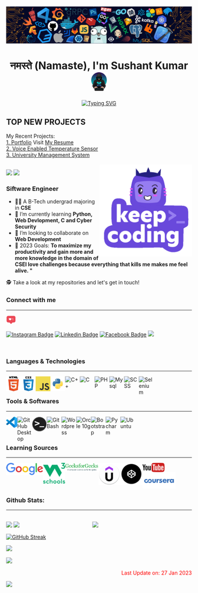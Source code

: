 ![](https://github.com/07Sushant/07Sushant/blob/main/assets/header.png)

<h1 align="center">
नमस्ते (Namaste), I'm Sushant Kumar <img src="https://github.com/07Sushant/07Sushant/blob/main/assets/coding_.png" width="50px"> <br>
</h1>

<center>

[![Typing SVG](https://readme-typing-svg.herokuapp.com?color=%23F7DE16&size=22&center=true&width=500&lines=Full-Stack+Web+Developer;Always+learning+new+things;Join+Me+on;Website+-+Enally.in)](https://git.io/typing-svg)

 </center>
 
 ## TOP NEW PROJECTS
 My Recent Projects: <br>
 <a href="https://enally.in/sushant">1. Portfolio</a> Visit <a href='https://1drv.ms/b/s!ArbngJE8urocgYYKShrZgZO6VeFXLA'>My Resume</a><br>
 <a href="https://www.linkedin.com/posts/07sushant_a-hands-free-voice-enabled-device-that-tell-activity-7018974459038478336-uj32?utm_source=share&utm_medium=member_desktop%22%3E2">2. Voice Enabled Temperature Sensor</a></a><br>
 <a href="https://enally.in/sushant/UMS">3. University Management System</a><br>
<br>
<img align="right" alt="coding" width="250" src="https://github.com/07Sushant/07Sushant/blob/main/assets/keep_coding.gif">

![](https://komarev.com/ghpvc/?username=07Sushant&color=ff0000&label=Welcome,+Please+Come+In+Visitor) ![](https://hit.yhype.me/github/profile?user_id=43730425)<br>

### Siftware Engineer

- 👨‍🏭 A B-Tech undergrad majoring in **CSE** <br>
- 🏫 I’m currently learning **Python, Web Devlopment, C and Cyber Security** <br>
- 🙌 I’m looking to collaborate on **Web Development** <br>
- 🥅 2023 Goals: **To maximize my productivity and gain more and more knowledge in the domain of CSEI love challenges because everything that kills me makes me feel alive.
"** <br>

🕵 Take a look at my repositories and let's get in touch!<br>

### Connect with me

<hr/>

<img width="26" src="https://github.com/07Sushant/07Sushant/blob/main/assets/like.png">

[![Instagram Badge](https://img.shields.io/badge/-@s.u.shant-E4405F?style=flat-square&logo=instagram&logoColor=white&link=https://www.instagram.com/s.u.shant)](https://www.instagram.com/s.u.shant)
[![Linkedin Badge](https://img.shields.io/badge/-07Sushant-blue?style=flat-square&logo=Linkedin&logoColor=white&link=https://www.linkedin.com/in/07Sushant/)](https://www.linkedin.com/in/07Sushant/)
[![Facebook Badge](https://img.shields.io/badge/-Sushhiiiii-3b5998?style=flat-square&labelColor=3b5998&logo=facebook&logoColor=white&link=https://www.facebook.com/Sushhiiiii)](https://www.facebook.com/Sushhiiiii)
![](https://komarev.com/ghpvc/?username=Sushhiiiii&color=blue)


<br>

### Languages & Technologies

<hr/>

<img align="left" alt="HTML5" width="40px" src="https://raw.githubusercontent.com/github/explore/80688e429a7d4ef2fca1e82350fe8e3517d3494d/topics/html/html.png" />
<img align="left" alt="CSS3" width="40px" src="https://raw.githubusercontent.com/github/explore/80688e429a7d4ef2fca1e82350fe8e3517d3494d/topics/css/css.png" />
<img align="left" alt="JavaScript" width="40px" src="https://raw.githubusercontent.com/github/explore/80688e429a7d4ef2fca1e82350fe8e3517d3494d/topics/javascript/javascript.png" />
<img align="left" alt="Python" width="40px" src="https://raw.githubusercontent.com/github/explore/80688e429a7d4ef2fca1e82350fe8e3517d3494d/topics/python/python.png" />
<img align="left" alt="C++" width="40px" src="https://user-images.githubusercontent.com/42747200/46140125-da084900-c26d-11e8-8ea7-c45ae6306309.png" />
<img align="left" alt="C" width="40px" src="https://upload.wikimedia.org/wikipedia/commons/thumb/1/18/C_Programming_Language.svg/1200px-C_Programming_Language.svg.png" />
<img align="left" alt="PHP" width="40px" src="https://www.php.net/images/logos/new-php-logo.svg" />
<img align="left" alt="Mysql" width="40px" src="https://www.mysql.com/common/logos/logo-mysql-170x115.png" />
<img align="left" alt="SCSS" width="40px" src="https://sass-lang.com/assets/img/styleguide/seal-color-aef0354c.png" />
<img align="left" alt="Selenium" width="40px" src="https://upload.wikimedia.org/wikipedia/commons/thumb/d/d5/Selenium_Logo.png/220px-Selenium_Logo.png" />


<br><br>

### Tools & Softwares

<hr/>

<img align="left" alt="Visual Studio Code" width="30px" src="https://raw.githubusercontent.com/github/explore/80688e429a7d4ef2fca1e82350fe8e3517d3494d/topics/visual-studio-code/visual-studio-code.png" />
<img align="left" alt="GitHub Desktop" width="40px" src="https://static.techspot.com/images2/downloads/topdownload/2021/04/2021-04-07-ts3_thumbs-8ba.png" />
<img align="left" alt="Terminal" width="40px" src="https://raw.githubusercontent.com/github/explore/80688e429a7d4ef2fca1e82350fe8e3517d3494d/topics/terminal/terminal.png" />
<img align="left" alt="GitBash" width="40px" src="https://git-scm.com/images/logos/downloads/Git-Icon-1788C.png" />
<img align="left" alt="Wordpress" width="40px" src="https://upload.wikimedia.org/wikipedia/commons/thumb/9/93/Wordpress_Blue_logo.png/1200px-Wordpress_Blue_logo.png" />
<img align="left" alt="Orcle 10g" width="40px" src="https://i.pinimg.com/236x/e3/b7/9d/e3b79dd42a03cbb6f658ae3efc5e3d5c--oracle-g-bangs.jpg" />
<img align="left" alt="Bootstrap" width="40px" src="https://upload.wikimedia.org/wikipedia/commons/thumb/b/b2/Bootstrap_logo.svg/2560px-Bootstrap_logo.svg.png" />
<img align="left" alt="Pycharm" width="40px" src="https://upload.wikimedia.org/wikipedia/commons/thumb/1/1d/PyCharm_Icon.svg/1200px-PyCharm_Icon.svg.png" />
<img align="left" alt="Ubuntu" width="40px" src="https://assets.ubuntu.com/v1/57a889f6-ubuntu-logo112.png" />
<br><br><br>

### Learning Sources

<hr/>

<img align="left" alt="Google" width="100px" src="https://github.com/07Sushant/07Sushant/blob/main/assets/google-2015-google-new-google-icon.svg" />
<img align="left" alt="W3school" width="60px" src="https://github.com/07Sushant/07Sushant/blob/main/assets/w3school.png" />
<img align="left" alt="gfg" width="90px" src="https://github.com/07Sushant/07Sushant/blob/main/assets/geeksforgeeks-17.png" />
<img align="left" alt="Udemy" width="60px" src="https://github.com/07Sushant/07Sushant/blob/main/assets/udemy.webp" />
<img align="left" alt="Codepen" width="60px" src="https://github.com/07Sushant/07Sushant/blob/main/assets/social-32-512.webp" />
<img align="left" alt="YouTube" width="60px" src="https://github.com/07Sushant/07Sushant/blob/main/assets/youtube.webp" />
<img align="left" alt="coursera" width="90px" src="https://github.com/07Sushant/07Sushant/blob/main/assets/coursera_logo_icon.png" />

<br><br><br><br>

### Github Stats:

<hr/>
<br>


<img src="https://github-readme-stats.vercel.app/api?username=07Sushant&show_icons=true&include_all_commits=true&theme=midnight-purple&count_private=true">
<img align="right" width="270" src="https://octodex.github.com/images/daftpunktocat-thomas.gif">
<img src="https://github-readme-stats.anuraghazra1.vercel.app/api/top-langs/?username=07Sushant&layout=compact&theme=blue-green" />

[![GitHub Streak](http://github-readme-streak-stats.herokuapp.com?user=07Sushant&theme=tokyonight_duo&dates=28DDB7&fire=DD2727&sideLabels=DD7F19&ring=12B6DD&currStreakNum=DD2727&border=65EAD0B7)](https://git.io/streak-stats)

![](https://activity-graph.herokuapp.com/graph?username=07Sushant&theme=github)

<p align="center">
<a href="https://diligentcreator.ml/u/admin" target="_blank">
 
![](https://export-download.canva.com/8CAqI/DAFY258CAqI/3/0/0001-45935265697.png?X-Amz-Algorithm=AWS4-HMAC-SHA256&X-Amz-Credential=AKIAJHKNGJLC2J7OGJ6Q%2F20230127%2Fus-east-1%2Fs3%2Faws4_request&X-Amz-Date=20230127T090616Z&X-Amz-Expires=13065&X-Amz-Signature=572753e486477db1af9140e8d1a4f834d9d6b215e7db41a5492f9608ff44ecc2&X-Amz-SignedHeaders=host&response-content-disposition=attachment%3B%20filename%2A%3DUTF-8%27%27Untitled%2520design.png&response-expires=Fri%2C%2027%20Jan%202023%2012%3A44%3A01%20GMT)
  
</a>
</p>

<p style="color: red;" align="right" >Last Update on: 27 Jan 2023 </p>

<a href="https://www.linkedin.com/in/07Sushant/">

![](https://export-download.canva.com/UgFSs/DAFY26UgFSs/6/0/0001-45936188259.png?X-Amz-Algorithm=AWS4-HMAC-SHA256&X-Amz-Credential=AKIAJHKNGJLC2J7OGJ6Q%2F20230127%2Fus-east-1%2Fs3%2Faws4_request&X-Amz-Date=20230127T045551Z&X-Amz-Expires=31413&X-Amz-Signature=f5a87a50b17f4e7d4f9d00ec7a594dc389a960dd613a816f42ca06f93e0f77d1&X-Amz-SignedHeaders=host&response-content-disposition=attachment%3B%20filename%2A%3DUTF-8%27%27Follow%252007SushAnt.png&response-expires=Fri%2C%2027%20Jan%202023%2013%3A39%3A24%20GMT)

</a>

<!--Created By Sushant Kumar - linkedin: https://linkedin.com/in/07Sushant Github: https://github.com/07Sushant ----->


